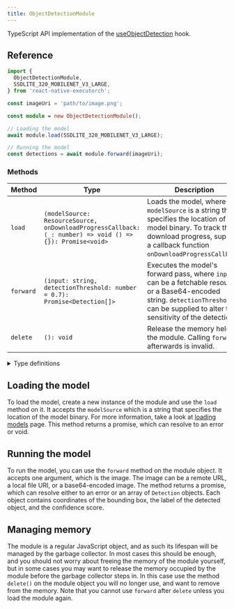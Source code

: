 ```yaml
---
title: ObjectDetectionModule
---
```


TypeScript API implementation of the [useObjectDetection](../../02-hooks/02-computer-vision/useObjectDetection.md) hook.

## Reference

```typescript
import {
  ObjectDetectionModule,
  SSDLITE_320_MOBILENET_V3_LARGE,
} from 'react-native-executorch';

const imageUri = 'path/to/image.png';

const module = new ObjectDetectionModule();

// Loading the model
await module.load(SSDLITE_320_MOBILENET_V3_LARGE);

// Running the model
const detections = await module.forward(imageUri);
```

### Methods

| Method    | Type                                                                                                     | Description                                                                                                                                                                                |
| --------- | -------------------------------------------------------------------------------------------------------- | ------------------------------------------------------------------------------------------------------------------------------------------------------------------------------------------ |
| `load`    | `(modelSource: ResourceSource, onDownloadProgressCallback: (_: number) => void () => {}): Promise<void>` | Loads the model, where `modelSource` is a string that specifies the location of the model binary. To track the download progress, supply a callback function `onDownloadProgressCallback`. |
| `forward` | `(input: string, detectionThreshold: number = 0.7): Promise<Detection[]>`                                | Executes the model's forward pass, where `input` can be a fetchable resource or a Base64-encoded string. `detectionThreshold` can be supplied to alter the sensitivity of the detection.   |
| `delete`  | `(): void`                                                                                               | Release the memory held by the module. Calling `forward` afterwards is invalid.                                                                                                            |

<details>
<summary>Type definitions</summary>

```typescript
type ResourceSource = string | number | object;

interface Bbox {
  x1: number;
  x2: number;
  y1: number;
  y2: number;
}

interface Detection {
  bbox: Bbox;
  label: keyof typeof CocoLabel;
  score: number;
}
```

</details>

## Loading the model

To load the model, create a new instance of the module and use the `load` method on it. It accepts the `modelSource` which is a string that specifies the location of the model binary. For more information, take a look at [loading models](../../01-fundamentals/02-loading-models.md) page. This method returns a promise, which can resolve to an error or void.

## Running the model

To run the model, you can use the `forward` method on the module object. It accepts one argument, which is the image. The image can be a remote URL, a local file URI, or a base64-encoded image. The method returns a promise, which can resolve either to an error or an array of `Detection` objects. Each object contains coordinates of the bounding box, the label of the detected object, and the confidence score.

## Managing memory

The module is a regular JavaScript object, and as such its lifespan will be managed by the garbage collector. In most cases this should be enough, and you should not worry about freeing the memory of the module yourself, but in some cases you may want to release the memory occupied by the module before the garbage collector steps in. In this case use the method `delete()` on the module object you will no longer use, and want to remove from the memory. Note that you cannot use `forward` after `delete` unless you load the module again.
